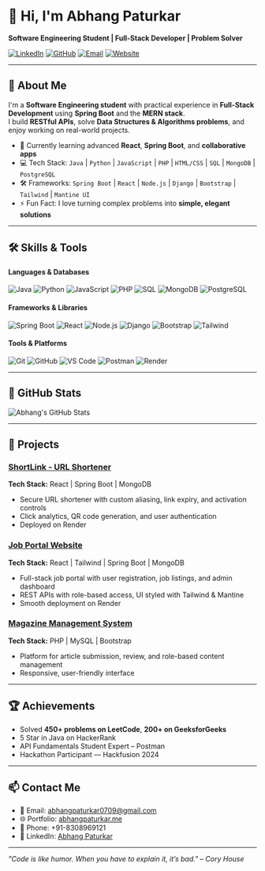 # 👋 Hi, I'm Abhang Paturkar

**Software Engineering Student | Full-Stack Developer | Problem Solver**

[![LinkedIn](https://img.shields.io/badge/LinkedIn-0077B5?style=flat&logo=linkedin&logoColor=white)](https://linkedin.com/in/abhangpaturkar)
[![GitHub](https://img.shields.io/badge/GitHub-181717?style=flat&logo=github&logoColor=white)](https://github.com/AbhangPaturkar0709)
[![Email](https://img.shields.io/badge/Email-D14836?style=flat&logo=gmail&logoColor=white)](mailto:abhangpaturkar0709@gmail.com)
[![Website](https://img.shields.io/badge/Portfolio-00BFFF?style=flat&logo=googlescholar&logoColor=white)](https://abhangpaturkar.me)

---

## 🔹 About Me
I'm a **Software Engineering student** with practical experience in **Full-Stack Development** using **Spring Boot** and the **MERN stack**.  
I build **RESTful APIs**, solve **Data Structures & Algorithms problems**, and enjoy working on real-world projects.  

- 🌱 Currently learning advanced **React**, **Spring Boot**, and **collaborative apps**  
- 💻 Tech Stack: `Java` | `Python` | `JavaScript` | `PHP` | `HTML/CSS` | `SQL` | `MongoDB` | `PostgreSQL`  
- 🛠 Frameworks: `Spring Boot` | `React` | `Node.js` | `Django` | `Bootstrap` | `Tailwind` | `Mantine UI`  
- ⚡ Fun Fact: I love turning complex problems into **simple, elegant solutions**  

---

## 🛠 Skills & Tools

#### Languages & Databases
![Java](https://img.shields.io/badge/Java-ED8B00?style=flat&logo=java&logoColor=white)
![Python](https://img.shields.io/badge/Python-3776AB?style=flat&logo=python&logoColor=white)
![JavaScript](https://img.shields.io/badge/JavaScript-F7DF1E?style=flat&logo=javascript&logoColor=black)
![PHP](https://img.shields.io/badge/PHP-777BB4?style=flat&logo=php&logoColor=white)
![SQL](https://img.shields.io/badge/SQL-4479A1?style=flat&logo=mysql&logoColor=white)
![MongoDB](https://img.shields.io/badge/MongoDB-47A248?style=flat&logo=mongodb&logoColor=white)
![PostgreSQL](https://img.shields.io/badge/PostgreSQL-4169E1?style=flat&logo=postgresql&logoColor=white)

#### Frameworks & Libraries
![Spring Boot](https://img.shields.io/badge/Spring%20Boot-6DB33F?style=flat&logo=spring&logoColor=white)
![React](https://img.shields.io/badge/React-61DAFB?style=flat&logo=react&logoColor=black)
![Node.js](https://img.shields.io/badge/Node.js-339933?style=flat&logo=node.js&logoColor=white)
![Django](https://img.shields.io/badge/Django-092E20?style=flat&logo=django&logoColor=white)
![Bootstrap](https://img.shields.io/badge/Bootstrap-7952B3?style=flat&logo=bootstrap&logoColor=white)
![Tailwind](https://img.shields.io/badge/Tailwind-06B6D4?style=flat&logo=tailwindcss&logoColor=white)

#### Tools & Platforms
![Git](https://img.shields.io/badge/Git-F05032?style=flat&logo=git&logoColor=white)
![GitHub](https://img.shields.io/badge/GitHub-181717?style=flat&logo=github&logoColor=white)
![VS Code](https://img.shields.io/badge/VS%20Code-0078D7?style=flat&logo=visual-studio-code&logoColor=white)
![Postman](https://img.shields.io/badge/Postman-FF6C37?style=flat&logo=postman&logoColor=white)
![Render](https://img.shields.io/badge/Render-1FA1F2?style=flat&logo=render&logoColor=white)

---

## 🚀 GitHub Stats
![Abhang's GitHub Stats](https://github-readme-stats.vercel.app/api?username=AbhangPaturkar0709&show_icons=true&theme=radical)

---

## 💼 Projects

### [ShortLink - URL Shortener](https://github.com/AbhangPaturkar0709/shortlink)  
**Tech Stack:** React | Spring Boot | MongoDB  
- Secure URL shortener with custom aliasing, link expiry, and activation controls  
- Click analytics, QR code generation, and user authentication  
- Deployed on Render  

### [Job Portal Website](https://github.com/AbhangPaturkar0709/job-portal)  
**Tech Stack:** React | Tailwind | Spring Boot | MongoDB  
- Full-stack job portal with user registration, job listings, and admin dashboard  
- REST APIs with role-based access, UI styled with Tailwind & Mantine  
- Smooth deployment on Render  

### [Magazine Management System](https://gpamravatidigimagazine.000webhostapp.com/)  
**Tech Stack:** PHP | MySQL | Bootstrap  
- Platform for article submission, review, and role-based content management  
- Responsive, user-friendly interface  

---

## 🏆 Achievements
- Solved **450+ problems on LeetCode**, **200+ on GeeksforGeeks**  
- 5 Star in Java on HackerRank  
- API Fundamentals Student Expert – Postman  
- Hackathon Participant — Hackfusion 2024  

---

## 📫 Contact Me
- 📧 Email: abhangpaturkar0709@gmail.com  
- 🌐 Portfolio: [abhangpaturkar.me](https://abhangpaturkar.me)  
- 📱 Phone: +91-8308969121  
- 💼 LinkedIn: [Abhang Paturkar](https://linkedin.com/in/abhangpaturkar)  

---

*"Code is like humor. When you have to explain it, it’s bad." – Cory House*
